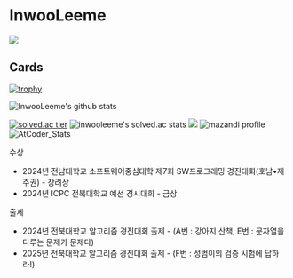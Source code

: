 # InwooLeeme

<img src="https://capsule-render.vercel.app/api?type=waving&color=auto&height=300&section=header&text=inwoo%20Lee&fontSize=90" />

## Cards

[![trophy](https://github-profile-trophy.vercel.app/?username=inwooleeme&theme=onedark&margin-w=15)](https://github.com/ryo-ma/github-profile-trophy)

![InwooLeeme's github stats](https://github-readme-stats.vercel.app/api?username=InwooLeeme&show_icons=true)

[![solved.ac tier](http://mazassumnida.wtf/api/generate_badge?boj=inwooleeme)](https://solved.ac/inwooleeme)
![inwooleeme's solved.ac stats](https://github-readme-solvedac.hyp3rflow.vercel.app/api/?handle=inwooleeme)
<a href="https://opgc.me/#/users/InwooLeeme" target="_blank"><img src="https://api.opgc.me/githubs/users/InwooLeeme/tag/?theme=basic" /></a>
![mazandi profile](http://mazandi.herokuapp.com/api?handle=inwooleeme&theme=dark)
![AtCoder_Stats](https://atcoder.junah.dev/v1/generate_badge?name=Space_Penguin)

수상
- 2024년 전남대학교 소프트웨어중심대학 제7회 SW프로그래밍 경진대회(호남•제주권) - 장려상
- 2024년 ICPC 전북대학교 예선 경시대회 - 금상

출제
- 2024년 전북대학교 알고리즘 경진대회 출제 - (A번 : 강아지 산책, E번 : 문자열을 다루는 문제가 문제다)
- 2025년 전북대학교 알고리즘 경진대회 출제 - (F번 : 성범이의 검증 시험에 답하라!)

<!--
**InwooLeeme/InwooLeeme** is a ✨ _special_ ✨ repository because its `README.md` (this file) appears on your GitHub profile.

Here are some ideas to get you started:

- 🔭 I’m currently working on ...
- 🌱 I’m currently learning ...
- 👯 I’m looking to collaborate on ...
- 🤔 I’m looking for help with ...
- 💬 Ask me about ...
- 📫 How to reach me: ...
- 😄 Pronouns: ...
- ⚡ Fun fact: ...
-->
